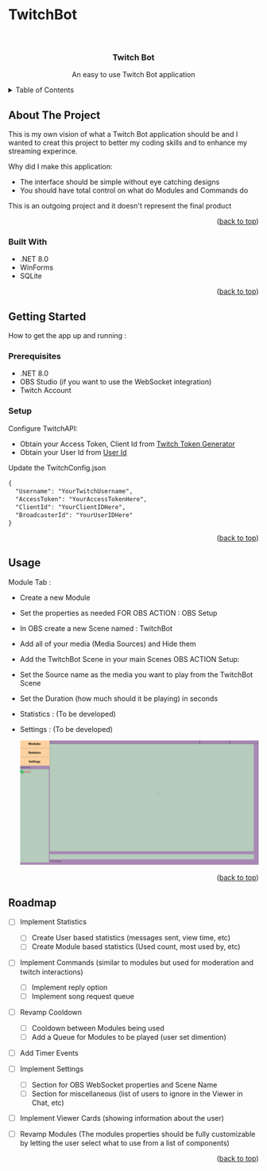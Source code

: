 # TwitchBot
<a id="readme-top"></a>


<!-- PROJECT LOGO -->
<br />
<div align="center">

  <h3 align="center">Twitch Bot</h3>

  <p align="center">
    An easy to use Twitch Bot application
  </p>
</div>



<!-- TABLE OF CONTENTS -->
<details>
  <summary>Table of Contents</summary>
  <ol>
    <li>
      <a href="#about-the-project">About The Project</a>
      <ul>
        <li><a href="#built-with">Built With</a></li>
      </ul>
    </li>
    <li>
      <a href="#getting-started">Getting Started</a>
      <ul>
        <li><a href="#prerequisites">Prerequisites</a></li>
      </ul>
    </li>
    <li><a href="#usage">Usage</a></li>
    <li><a href="#roadmap">Roadmap</a></li>
  </ol>
</details>



<!-- ABOUT THE PROJECT -->
## About The Project

This is my own vision of what a Twitch Bot application should be and I wanted to creat this project to better my coding skills and to enhance my streaming experince.

Why did I make this application:
* The interface should be simple without eye catching designs
* You should have total control on what do Modules and Commands do


This is an outgoing project and it doesn't represent the final product

<p align="right">(<a href="#readme-top">back to top</a>)</p>



### Built With


* .NET 8.0
* WinForms
* SQLite

<p align="right">(<a href="#readme-top">back to top</a>)</p>



<!-- GETTING STARTED -->
## Getting Started

How to get the app up and running :

### Prerequisites

* .NET 8.0
* OBS Studio (if you want to use the WebSocket integration)
* Twitch Account

### Setup

Configure TwitchAPI:
* Obtain your Access Token, Client Id from [Twitch Token Generator](https://twitchtokengenerator.com/)
* Obtain your User Id from [User Id](https://www.streamweasels.com/tools/convert-twitch-username-%20to-user-id/)

Update the TwitchConfig.json
```
{
  "Username": "YourTwitchUsername",
  "AccessToken": "YourAccessTokenHere",
  "ClientId": "YourClientIDHere",
  "BroadcasterId": "YourUserIDHere"
}
```

<p align="right">(<a href="#readme-top">back to top</a>)</p>



<!-- USAGE EXAMPLES -->
## Usage

Module Tab : 
* Create a new Module
* Set the properties as needed
FOR OBS ACTION :
OBS Setup
* In OBS create a new Scene named : TwitchBot
* Add all of your media (Media Sources) and Hide them
* Add the TwitchBot Scene in your main Scenes
OBS ACTION Setup:
* Set the Source name as the media you want to play from the TwitchBot Scene
* Set the Duration (how much should it be playing) in seconds

* Statistics : (To be developed)
* Settings : (To be developed)

  ![](https://github.com/Roberto16121/TwitchBot/blob/master/_Github/Demonstation.gif)

<p align="right">(<a href="#readme-top">back to top</a>)</p>



<!-- ROADMAP -->
## Roadmap
- [ ] Implement Statistics
  - [ ] Create User based statistics (messages sent, view time, etc)
  - [ ] Create Module based statistics (Used count, most used by, etc)
- [ ] Implement Commands (similar to modules but used for moderation and twitch interactions)
  - [ ] Implement reply option
  - [ ] Implement song request queue
- [ ] Revamp Cooldown
  - [ ] Cooldown between Modules being used
  - [ ] Add a Queue for Modules to be played (user set dimention)
- [ ] Add Timer Events
- [ ] Implement Settings
    - [ ] Section for OBS WebSocket properties and Scene Name
    - [ ] Section for miscellaneous (list of users to ignore in the Viewer in Chat, etc)
- [ ] Implement Viewer Cards (showing information about the user)
- [ ] Revamp Modules (The modules properties should be fully customizable by letting the user select what to use from a list of components)


<p align="right">(<a href="#readme-top">back to top</a>)</p>

